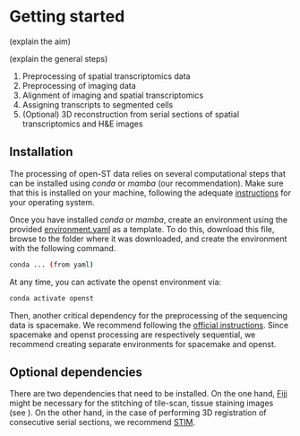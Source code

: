 # Getting started

(explain the aim)

(explain the general steps)

1. Preprocessing of spatial transcriptomics data
2. Preprocessing of imaging data
3. Alignment of imaging and spatial transcriptomics
4. Assigning transcripts to segmented cells
5. (Optional) 3D reconstruction from serial sections of spatial transcriptomics and H&E images

## Installation
The processing of open-ST data relies on several computational steps that can be installed using *conda* or *mamba* (our recommendation). Make sure that this is installed on your machine, following the adequate [instructions](https://conda.io/projects/conda/en/latest/user-guide/install/index.html) for your operating system. 

Once you have installed *conda* or *mamba*, create an environment using the provided [environment.yaml](https://github.com/danilexn/openst/blob/main/environment.yaml) as a template. To do this, download this file, browse to the folder where it was downloaded, and create the environment with the following command.

```bash
conda ... (from yaml)
```

At any time, you can activate the openst environment via:

```bash
conda activate openst
```

Then, another critical dependency for the preprocessing of the sequencing data is spacemake. We recommend following the [official instructions](https://spacemake.readthedocs.io/en/latest/). Since spacemake and openst processing are respectively sequential, we recommend creating separate environments for spacemake and openst.

## Optional dependencies
There are two dependencies that need to be installed. On the one hand, [Fiji](https://imagej.net/software/fiji/downloads) might be necessary for the stitching of tile-scan, tissue staining images (see ). On the other hand, in the case of performing 3D registration of consecutive serial sections, we recommend [STIM](https://github.com/PreibischLab/STIM).